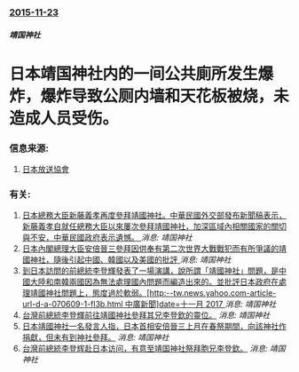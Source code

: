 ### [2015-11-23](/news/2015/11/23/index.md)

##### 靖国神社
# 日本靖国神社内的一间公共廁所发生爆炸，爆炸导致公厕内墙和天花板被烧，未造成人员受伤。 




### 信息来源:

1. [日本放送協會](http://www3.nhk.or.jp/news/html/20151123/k10010316601000.html)

### 有关:

1. [ 日本總務大臣新藤義孝再度參拜靖國神社。中華民國外交部發布新聞稿表示，新藤義孝自就任總務大臣以來屢次參拜靖國神社，加深區域內相關國家的關切與不安，中華民國政府表示遺憾。 ](/zh/news/2014/04/12/日本總務大臣新藤義孝再度參拜靖國神社-中華民國外交部發布新聞稿表示-新藤義孝自就任總務大臣以來屢次參拜靖國神社-加深區.md) _消息: 靖国神社_
2. [ 日本內閣總理大臣安倍晉三參拜因供奉有第二次世界大戰戰犯而有所爭議的靖國神社，隨後引起中國、韓國以及美國的批評 ](/zh/news/2013/12/26/日本內閣總理大臣安倍晉三參拜因供奉有第二次世界大戰戰犯而有所爭議的靖國神社-隨後引起中國-韓國以及美國的批評.md) _消息: 靖国神社_
3. [到日本訪問的前總統李登輝發表了一場演講，說所謂「靖國神社」問題，是中國大陸和南韓兩國因為無法處理國內問題而編造出來的。並批評日本政府在處理靖國神社問題上，態度過於軟弱。[http:--tw.news.yahoo.com-article-url-d-a-070609-1-fl3b.html 中廣新聞]date=十一月 2017 ](/zh/news/2007/06/9/到日本訪問的前總統李登輝發表了一場演講-說所謂-靖國神社-問題-是中國大陸和南韓兩國因為無法處理國內問題而編造出來的-並.md) _消息: 靖国神社_
4. [台灣前總統李登輝前往靖國神社參拜其兄李登欽的靈位。](/zh/news/2007/06/7/台灣前總統李登輝前往靖國神社參拜其兄李登欽的靈位.md) _消息: 靖国神社_
5. [日本靖國神社一名發言人指，日本首相安倍晉三上月在春祭期間，向該神社作捐獻，但未有到神社參拜。](/zh/news/2007/05/8/日本靖國神社一名發言人指-日本首相安倍晉三上月在春祭期間-向該神社作捐獻-但未有到神社參拜.md) _消息: 靖国神社_
6. [台灣前總統李登辉赴日本访问，有意至靖国神社祭拜胞兄李登欽。](/zh/news/2007/05/30/台灣前總統李登辉赴日本访问-有意至靖国神社祭拜胞兄李登欽.md) _消息: 靖国神社_
